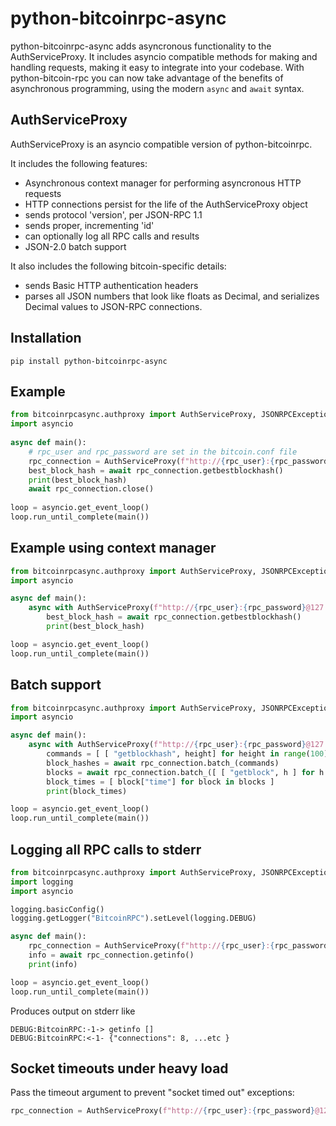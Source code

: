 # python-bitcoinrpc-async

python-bitcoinrpc-async adds asyncronous functionality to the AuthServiceProxy. It includes asyncio compatible methods for making and handling requests, making it easy to integrate into your codebase. With python-bitcoin-rpc you can now take advantage of the benefits of asynchronous programming, using the modern `async` and `await` syntax. 

## AuthServiceProxy

AuthServiceProxy is an asyncio compatible version of python-bitcoinrpc.

It includes the following features:

- Asynchronous context manager for performing asyncronous HTTP requests
- HTTP connections persist for the life of the AuthServiceProxy object
- sends protocol 'version', per JSON-RPC 1.1
- sends proper, incrementing 'id'
- can optionally log all RPC calls and results
- JSON-2.0 batch support

It also includes the following bitcoin-specific details:

- sends Basic HTTP authentication headers
- parses all JSON numbers that look like floats as Decimal, and serializes Decimal values to JSON-RPC connections.

## Installation

```
pip install python-bitcoinrpc-async
```

## Example

```python
from bitcoinrpcasync.authproxy import AuthServiceProxy, JSONRPCException
import asyncio
    
async def main():
    # rpc_user and rpc_password are set in the bitcoin.conf file
    rpc_connection = AuthServiceProxy(f"http://{rpc_user}:{rpc_password}@127.0.0.1:8332")
    best_block_hash = await rpc_connection.getbestblockhash()
    print(best_block_hash)
    await rpc_connection.close()
      
loop = asyncio.get_event_loop()
loop.run_until_complete(main())
```

## Example using context manager
```python
from bitcoinrpcasync.authproxy import AuthServiceProxy, JSONRPCException
import asyncio

async def main():
    async with AuthServiceProxy(f"http://{rpc_user}:{rpc_password}@127.0.0.1:8332") as rpc_connection:
        best_block_hash = await rpc_connection.getbestblockhash()
        print(best_block_hash)

loop = asyncio.get_event_loop()
loop.run_until_complete(main())
```

## Batch support
```python
from bitcoinrpcasync.authproxy import AuthServiceProxy, JSONRPCException
import asyncio

async def main():
    async with AuthServiceProxy(f"http://{rpc_user}:{rpc_password}@127.0.0.1:8332") as rpc_connection:
        commands = [ [ "getblockhash", height] for height in range(100) ]
        block_hashes = await rpc_connection.batch_(commands)
        blocks = await rpc_connection.batch_([ [ "getblock", h ] for h in block_hashes ])
        block_times = [ block["time"] for block in blocks ]
        print(block_times)

loop = asyncio.get_event_loop()
loop.run_until_complete(main())
```

## Logging all RPC calls to stderr

```python
from bitcoinrpcasync.authproxy import AuthServiceProxy, JSONRPCException
import logging
import asyncio

logging.basicConfig()
logging.getLogger("BitcoinRPC").setLevel(logging.DEBUG)

async def main():
    rpc_connection = AuthServiceProxy(f"http://{rpc_user}:{rpc_password}@127.0.0.1:8332")
    info = await rpc_connection.getinfo()
    print(info)

loop = asyncio.get_event_loop()
loop.run_until_complete(main())

```

Produces output on stderr like

```
DEBUG:BitcoinRPC:-1-> getinfo []
DEBUG:BitcoinRPC:<-1- {"connections": 8, ...etc }
```

## Socket timeouts under heavy load
Pass the timeout argument to prevent "socket timed out" exceptions:

```python
rpc_connection = AuthServiceProxy(f"http://{rpc_user}:{rpc_password}@127.0.0.1:8332", timeout=120)
```
